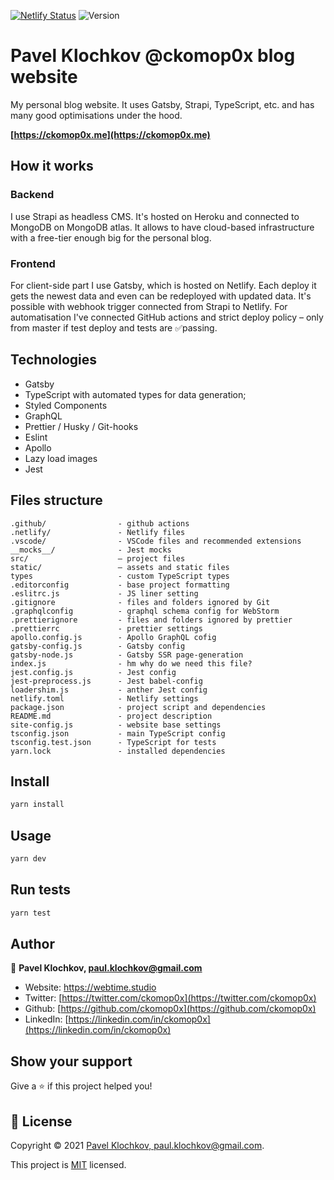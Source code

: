 [![Netlify Status](https://api.netlify.com/api/v1/badges/b694641f-f653-4ac4-91e1-ee0a804cf727/deploy-status)](https://app.netlify.com/sites/webtime-studio/deploys)
![Version](https://img.shields.io/badge/version-3.1.2-blue.svg?cacheSeconds=2592000)

# Pavel Klochkov @ckomop0x blog website

My personal blog website. It uses Gatsby, Strapi, TypeScript, etc. and has many good optimisations under the hood.

**[https://ckomop0x.me](https://ckomop0x.me)**

## How it works

### Backend

I use Strapi as headless CMS. It's hosted on Heroku and connected to MongoDB on MongoDB atlas. It allows to have cloud-based infrastructure with a free-tier enough big for the personal blog.

### Frontend

For client-side part I use Gatsby, which is hosted on Netlify. Each deploy it gets the newest data and even can be redeployed with updated data. It's possible with webhook trigger connected from Strapi to Netlify. For automatisation I've connected GitHub actions and strict deploy policy – only from master if test deploy and tests are ✅passing.

## Technologies

- Gatsby
- TypeScript with automated types for data generation;
- Styled Components
- GraphQL
- Prettier / Husky / Git-hooks
- Eslint
- Apollo
- Lazy load images
- Jest

## Files structure

```
.github/                - github actions
.netlify/               - Netlify files
.vscode/                - VSCode files and recommended extensions
__mocks__/              - Jest mocks
src/                    – project files
static/                 – assets and static files
types                   - custom TypeScript types
.editorconfig           - base project formatting
.eslitrc.js             - JS liner setting
.gitignore              - files and folders ignored by Git
.graphqlconfig          - graphql schema config for WebStorm
.prettierignore         - files and folders ignored by prettier
.prettierrc             - prettier settings
apollo.config.js        - Apollo GraphQL cofig
gatsby-config.js        - Gatsby config
gatsby-node.js          - Gatsby SSR page-generation
index.js                - hm why do we need this file?
jest.config.js          - Jest config
jest-preprocess.js      - Jest babel-config
loadershim.js           - anther Jest config
netlify.toml            - Netlify settings
package.json            - project script and dependencies
README.md               - project description
site-config.js          - website base settings
tsconfig.json           - main TypeScript config
tsconfig.test.json      - TypeScript for tests
yarn.lock               - installed dependencies
```

## Install

```sh
yarn install
```

## Usage

```sh
yarn dev
```

## Run tests

```sh
yarn test
```

## Author

👤 **Pavel Klochkov, paul.klochkov@gmail.com**

- Website: https://webtime.studio
- Twitter: [https://twitter.com/ckomop0x](https://twitter.com/ckomop0x)
- Github: [https://github.com/ckomop0x](https://github.com/ckomop0x)
- LinkedIn: [https://linkedin.com/in/ckomop0x](https://linkedin.com/in/ckomop0x)

## Show your support

Give a ⭐️ if this project helped you!

## 📝 License

Copyright © 2021 [Pavel Klochkov, paul.klochkov@gmail.com](https://github.com/ckomop0x).

This project is [MIT](https://github.com/ckomop0x/ckomop0x.me.site.v2/blob/master/LICENSE) licensed.
